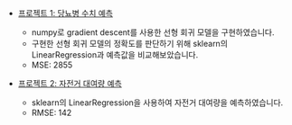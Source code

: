- [프로젝트 1: 당뇨병 수치 예측](./diabetes.ipynb)
  - numpy로 gradient descent를 사용한 선형 회귀 모델을 구현하였습니다.
  - 구현한 선형 회귀 모델의 정확도를 판단하기 위해 sklearn의 LinearRegression과 예측값을 비교해보았습니다.
  - MSE: 2855

- [프로젝트 2: 자전거 대여량 예측](./bike-sharing-demand.ipynb)
  - sklearn의 LinearRegression을 사용하여 자전거 대여량을 예측하였습니다.
  - RMSE: 142